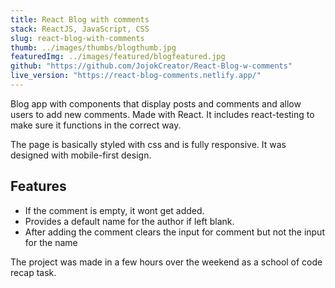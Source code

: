 ```yaml
---
title: React Blog with comments
stack: ReactJS, JavaScript, CSS
slug: react-blog-with-comments
thumb: ../images/thumbs/blogthumb.jpg
featuredImg: ../images/featured/blogfeatured.jpg
github: "https://github.com/JojokCreator/React-Blog-w-comments"
live_version: "https://react-blog-comments.netlify.app/"
---
```


Blog app with components that display posts and comments and allow users to add new comments. Made with React. It includes react-testing to make sure it functions in the correct way.

The page is basically styled with css and is fully responsive. It was designed with mobile-first design.


## Features

  - If the comment is empty, it wont get added.
  - Provides a default name for the author if left blank.
  - After adding the comment clears the input for comment but not the input for the name

The project was made in a few hours over the weekend as a school of code recap task.